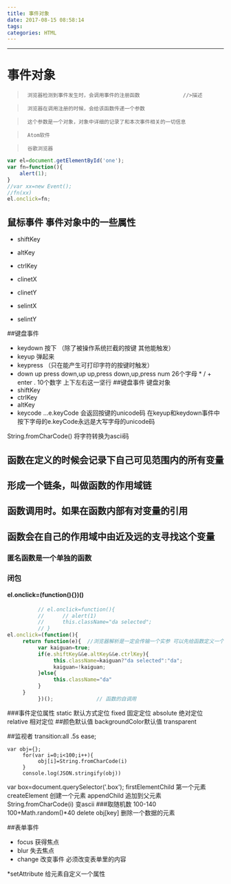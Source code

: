 ```yaml
---
title: 事件对象
date: 2017-08-15 08:58:14
tags:
categories: HTML
---
```

------

<!-- more -->

#      事件对象

>      浏览器检测到事件发生时，会调用事件的注册函数              //>描述

>      浏览器在调用注册的时候，会给该函数传递一个参数

>      这个参数是一个对象，对象中详细的记录了和本次事件相关的一切信息

>      Atom软件

>      谷歌浏览器

```  javascript
var el=document.getElementById('one');
var fn=function(){
	alert(1);
}
//var xx=new Event();
//fn(xx)
el.onclick=fn;   
```
## 鼠标事件 事件对象中的一些属性

* shiftKey
* altKey
* ctrlKey

* clinetX
* clinetY

* selintX
* selintY

##键盘事件

* keydown  按下 （除了被操作系统拦截的按键 其他能触发）
* keyup    弹起来
* keypress  （只在能产生可打印字符的按键时触发）
* down    up    press    down,up  up,press  down,up,press
                          num                  26个字母 * / + enter .
                         10个数字
                         上下左右这一坚行
##键盘事件  键盘对象
* shiftKey
* ctrlKey
* altKey
* keycode
...e.keyCode 会返回按键的unicode码 在keyup和keydown事件中按下字母的e.keyCode永远是大写字母的unicode码

String.fromCharCode() 将字符转换为ascii码

## 函数在定义的时候会记录下自己可见范围内的所有变量
## 形成一个链条，叫做函数的作用域链
## 函数调用时。如果在函数内部有对变量的引用
## 函数会在自己的作用域中由近及远的支寻找这个变量


### 匿名函数是一个单独的函数

### 闭包

#### el.onclick=(function(){})()

``` javascript
          // el.onclick=function(){
          //      // alert(1)
          //      this.className="da selected";
          // }
el.onclick=(function(){
     return function(e){  //浏览器解析是一定会传输一个实参 可以先给函数定义一个形参
          var kaiguan=true;
          if(e.shiftKey&&e.altKey&&e.ctrlKey){
               this.className=kaiguan?"da selected":"da";
               kaiguan=!kaiguan;
          }else{
               this.className="da"
          }
     }
          })();              // 函数的自调用
```
###事件定位属性
static 默认方式定位
fixed  固定定位
absolute   绝对定位
relative   相对定位
##颜色默认值
backgroundColor默认值  transparent


##监视者
transition:all .5s ease;

```做一个ascII表
var obj={};
     for(var i=0;i<100;i++){
          obj[i]=String.fromCharCode(i)
     }
     console.log(JSON.stringify(obj))
```

var box=document.querySelector('.box');
firstElementChild 第一个元素
createElement 创建一个元素
appendChild 追加到父元素
String.fromCharCode(i) 变ascii
###取随机数
100-140  100+Math.random()*40
delete obj[key] 删除一个数据的元素

##表单事件

* focus 获得焦点
* blur 失去焦点
* change 改变事件  必须改变表单里的内容

*setAttribute 给元素自定义一个属性
